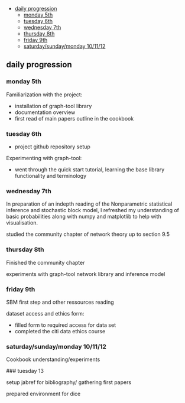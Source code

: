 - [daily progression](#daily-progression)
  - [monday 5th](#monday-5th)
  - [tuesday 6th](#tuesday-6th)
  - [wednesday 7th](#wednesday-7th)
  - [thursday 8th](#thursday-8th)
  - [friday 9th](#friday-9th)
  - [saturday/sunday/monday 10/11/12](#saturdaysundaymonday-101112)

  

## daily progression

### monday 5th 

Familiarization with the project:
- installation of graph-tool library
- documentation overview 
- first read of main papers outline in the cookbook 

### tuesday 6th 

- project github repository setup

Experimenting with graph-tool:
- went through the quick start tutorial, learning the base library functionality and terminology

### wednesday 7th 

In preparation of an indepth reading of the Nonparametric statistical inference and stochastic block model, I refreshed my understanding of basic probabilities along with numpy and matplotlib to help with visualisation.

studied the community chapter of network theory up to section 9.5

### thursday 8th 

Finished the community chapter

experiments with graph-tool network library and inference model

### friday 9th 

SBM first step and other ressources reading 

dataset access and ethics form:
- filled form to required access for data set
- completed the citi data ethics course

### saturday/sunday/monday 10/11/12

Cookbook understanding/experiments 

### tuesday 13

setup jabref for bibliography/ gathering first papers 

prepared environment for dice 

